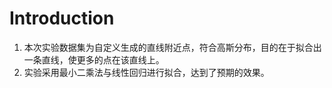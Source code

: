 # Introduction

1. 本次实验数据集为自定义生成的直线附近点，符合高斯分布，目的在于拟合出一条直线，使更多的点在该直线上。
2. 实验采用最小二乘法与线性回归进行拟合，达到了预期的效果。



